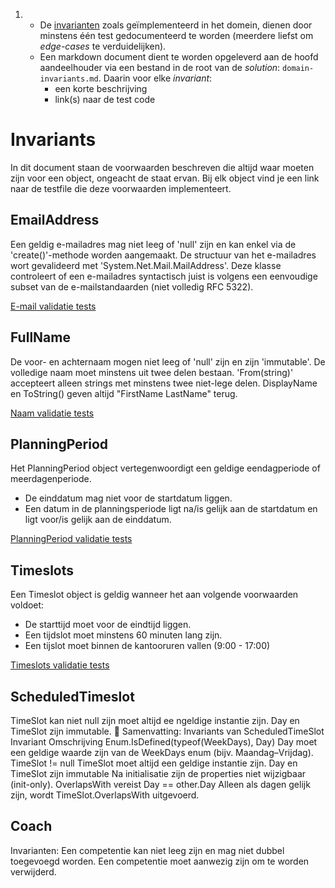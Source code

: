 1. - De [invarianten](../1.TheStables/readme.md) zoals geïmplementeerd in het domein, dienen door minstens één test gedocumenteerd te worden (meerdere liefst om *edge-cases* te verduidelijken).
   - Een markdown document dient te worden opgeleverd aan de hoofd aandeelhouder via een bestand in de root van de *solution*: `domain-invariants.md`. Daarin voor elke *invariant*:
     - een korte beschrijving 
     - link(s) naar de test code

# Invariants
In dit document staan de voorwaarden beschreven die altijd waar moeten zijn voor een object, ongeacht de staat ervan. Bij elk object vind je een link naar de testfile die deze voorwaarden implementeert. 

## EmailAddress
Een geldig e-mailadres mag niet leeg of 'null' zijn en kan enkel via de 'create()'-methode worden aangemaakt.
De structuur van het e-mailadres wort gevalideerd met 'System.Net.Mail.MailAddress'. Deze klasse controleert of een e-mailadres syntactisch juist is volgens een eenvoudige subset van de e-mailstandaarden (niet volledig RFC 5322). 

[E-mail validatie tests](HorsesForCourses.Tests/Tests/CoachRegistration/EmailAdressTest.cs)


## FullName
De voor- en achternaam mogen niet leeg of 'null' zijn en zijn 'immutable'. De volledige naam moet minstens uit twee delen bestaan.
'From(string)' accepteert alleen strings met minstens twee niet-lege delen. DisplayName en ToString() geven altijd "FirstName LastName" terug.

[Naam validatie tests](HorsesForCourses.Tests/Tests/CoachRegistration/FullNameTest.cs)


## PlanningPeriod
Het PlanningPeriod object vertegenwoordigt een geldige eendagperiode of meerdagenperiode. 
- De einddatum mag niet voor de startdatum liggen. 
- Een datum in de planningsperiode ligt na/is gelijk aan de startdatum en ligt voor/is gelijk aan de einddatum.

[PlanningPeriod validatie tests](HorsesForCourses.Tests/Tests/Planning/PlanningPeriod.cs)


## Timeslots
Een Timeslot object is geldig wanneer het aan volgende voorwaarden voldoet:
- De starttijd moet voor de eindtijd liggen.
- Een tijdslot moet minstens 60 minuten lang zijn. 
- Een tijslot moet binnen de kantooruren vallen (9:00 - 17:00)

[Timeslots validatie tests](HorsesForCourses.Tests/Tests/Planning/Timeslot.cs)


## ScheduledTimeslot

TimeSlot kan niet null zijn moet altijd ee ngeldige instantie zijn.
Day en TimeSlot zijn immutable. 
📌 Samenvatting: Invariants van ScheduledTimeSlot
Invariant	Omschrijving
Enum.IsDefined(typeof(WeekDays), Day)	Day moet een geldige waarde zijn van de WeekDays enum (bijv. Maandag–Vrijdag).
TimeSlot != null	TimeSlot moet altijd een geldige instantie zijn.
Day en TimeSlot zijn immutable	Na initialisatie zijn de properties niet wijzigbaar (init-only).
OverlapsWith vereist Day == other.Day	Alleen als dagen gelijk zijn, wordt TimeSlot.OverlapsWith uitgevoerd.


## Coach
Invarianten: Een competentie kan niet leeg zijn en mag niet dubbel toegevoegd worden. Een competentie moet aanwezig zijn om te worden verwijderd.

